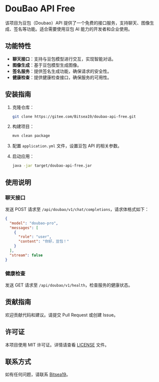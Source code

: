 # DouBao API Free

该项目为豆包（Doubao）API 提供了一个免费的接口服务，支持聊天、图像生成、签名等功能。适合需要使用豆包 AI 能力的开发者和企业使用。

## 功能特性

- **聊天接口**：支持与豆包模型进行交互，实现智能对话。
- **图像生成**：基于豆包模型生成图像。
- **签名服务**：提供签名生成功能，确保请求的安全性。
- **健康检查**：提供健康检查接口，确保服务的可用性。

## 安装指南

1. 克隆仓库：
   ```bash
   git clone https://gitee.com/Bitsea19/doubao-api-free.git
   ```

2. 构建项目：
   ```bash
   mvn clean package
   ```

3. 配置 `application.yml` 文件，设置豆包 API 的相关参数。

4. 启动应用：
   ```bash
   java -jar target/doubao-api-free.jar
   ```

## 使用说明

### 聊天接口

发送 POST 请求至 `/api/doubao/v1/chat/completions`，请求体格式如下：

```json
{
  "model": "doubao-pro",
  "messages": [
    {
      "role": "user",
      "content": "你好，豆包！"
    }
  ],
  "stream": false
}
```

### 健康检查

发送 GET 请求至 `/api/doubao/v1/health`，检查服务的健康状态。

## 贡献指南

欢迎贡献代码和建议。请提交 Pull Request 或创建 Issue。

## 许可证

本项目使用 MIT 许可证。详情请查看 [LICENSE](LICENSE) 文件。

## 联系方式

如有任何问题，请联系 [Bitsea19](https://gitee.com/Bitsea19)。
